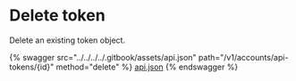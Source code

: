# Delete token

Delete an existing token object.

{% swagger src="../../../../.gitbook/assets/api.json" path="/v1/accounts/api-tokens/{id}" method="delete" %}
[api.json](../../../../.gitbook/assets/api.json)
{% endswagger %}
